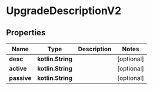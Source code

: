 
# UpgradeDescriptionV2

## Properties
Name | Type | Description | Notes
------------ | ------------- | ------------- | -------------
**desc** | **kotlin.String** |  |  [optional]
**active** | **kotlin.String** |  |  [optional]
**passive** | **kotlin.String** |  |  [optional]




